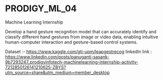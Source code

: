 # PRODIGY_ML_04
Machine Learning Internship

Develop a hand gesture recognition model that can accurately identify and classify different hand gestures from image or video data, enabling intuitive human-computer interaction and gesture-based control systems.



Dataset :-  https://www.kaggle.com/gti-upm/leapgestrecog
linkedIn link : https://www.linkedin.com/posts/panuganti-sasank-9b7293247_prodigyinfotech-machinelearning-internship-activity-7212850126141210625-ZBYS?utm_source=share&utm_medium=member_desktop
